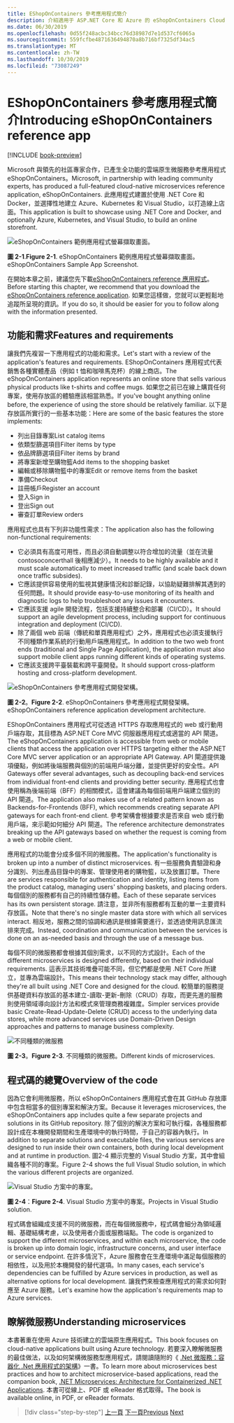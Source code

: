 ```yaml
---
title: EShopOnContainers 參考應用程式簡介
description: 介紹適用于 ASP.NET Core 和 Azure 的 eShopOnContainers Cloud Native 微服務 Reference 應用程式。
ms.date: 06/30/2019
ms.openlocfilehash: 0d55f248acbc34bcc76d38987d7e1d537cf6065a
ms.sourcegitcommit: 559fcfbe4871636494870a8b716bf7325df34ac5
ms.translationtype: MT
ms.contentlocale: zh-TW
ms.lasthandoff: 10/30/2019
ms.locfileid: "73087249"
---
```

# <a name="introducing-eshoponcontainers-reference-app"></a><span data-ttu-id="41050-103">EShopOnContainers 參考應用程式簡介</span><span class="sxs-lookup"><span data-stu-id="41050-103">Introducing eShopOnContainers reference app</span></span>

[!INCLUDE [book-preview](../../../includes/book-preview.md)]

<span data-ttu-id="41050-104">Microsoft 與領先的社區專家合作，已產生全功能的雲端原生微服務參考應用程式 eShopOnContainers。</span><span class="sxs-lookup"><span data-stu-id="41050-104">Microsoft, in partnership with leading community experts, has produced a full-featured cloud-native microservices reference application, eShopOnContainers.</span></span> <span data-ttu-id="41050-105">此應用程式建置於使用 .NET Core 和 Docker，並選擇性地建立 Azure、Kubernetes 和 Visual Studio，以打造線上店面。</span><span class="sxs-lookup"><span data-stu-id="41050-105">This application is built to showcase using .NET Core and Docker, and optionally Azure, Kubernetes, and Visual Studio, to build an online storefront.</span></span>

![eShopOnContainers 範例應用程式螢幕擷取畫面。](./media/eshoponcontainers-sample-app-screenshot.png)

<span data-ttu-id="41050-107">**圖 2-1**.</span><span class="sxs-lookup"><span data-stu-id="41050-107">**Figure 2-1**.</span></span> <span data-ttu-id="41050-108">eShopOnContainers 範例應用程式螢幕擷取畫面。</span><span class="sxs-lookup"><span data-stu-id="41050-108">eShopOnContainers Sample App Screenshot.</span></span>

<span data-ttu-id="41050-109">在開始本章之前，建議您先下載[eShopOnContainers reference 應用程式](https://github.com/dotnet-architecture/eShopOnContainers)。</span><span class="sxs-lookup"><span data-stu-id="41050-109">Before starting this chapter, we recommend that you download the [eShopOnContainers reference application](https://github.com/dotnet-architecture/eShopOnContainers).</span></span> <span data-ttu-id="41050-110">如果您這樣做，您就可以更輕鬆地追蹤所呈現的資訊。</span><span class="sxs-lookup"><span data-stu-id="41050-110">If you do so, it should be easier for you to follow along with the information presented.</span></span>

## <a name="features-and-requirements"></a><span data-ttu-id="41050-111">功能和需求</span><span class="sxs-lookup"><span data-stu-id="41050-111">Features and requirements</span></span>

<span data-ttu-id="41050-112">讓我們先複習一下應用程式的功能和需求。</span><span class="sxs-lookup"><span data-stu-id="41050-112">Let's start with a review of the application's features and requirements.</span></span> <span data-ttu-id="41050-113">EShopOnContainers 應用程式代表銷售各種實體產品（例如 t 恤和咖啡馬克杯）的線上商店。</span><span class="sxs-lookup"><span data-stu-id="41050-113">The eShopOnContainers application represents an online store that sells various physical products like t-shirts and coffee mugs.</span></span> <span data-ttu-id="41050-114">如果您之前已在線上購買任何專案，使用存放區的體驗應該相當熟悉。</span><span class="sxs-lookup"><span data-stu-id="41050-114">If you've bought anything online before, the experience of using the store should be relatively familiar.</span></span> <span data-ttu-id="41050-115">以下是存放區所實行的一些基本功能：</span><span class="sxs-lookup"><span data-stu-id="41050-115">Here are some of the basic features the store implements:</span></span>

- <span data-ttu-id="41050-116">列出目錄專案</span><span class="sxs-lookup"><span data-stu-id="41050-116">List catalog items</span></span>
- <span data-ttu-id="41050-117">依類型篩選項目</span><span class="sxs-lookup"><span data-stu-id="41050-117">Filter items by type</span></span>
- <span data-ttu-id="41050-118">依品牌篩選項目</span><span class="sxs-lookup"><span data-stu-id="41050-118">Filter items by brand</span></span>
- <span data-ttu-id="41050-119">將專案新增至購物籃</span><span class="sxs-lookup"><span data-stu-id="41050-119">Add items to the shopping basket</span></span>
- <span data-ttu-id="41050-120">編輯或移除購物籃中的專案</span><span class="sxs-lookup"><span data-stu-id="41050-120">Edit or remove items from the basket</span></span>
- <span data-ttu-id="41050-121">準備</span><span class="sxs-lookup"><span data-stu-id="41050-121">Checkout</span></span>
- <span data-ttu-id="41050-122">註冊帳戶</span><span class="sxs-lookup"><span data-stu-id="41050-122">Register an account</span></span>
- <span data-ttu-id="41050-123">登入</span><span class="sxs-lookup"><span data-stu-id="41050-123">Sign in</span></span>
- <span data-ttu-id="41050-124">登出</span><span class="sxs-lookup"><span data-stu-id="41050-124">Sign out</span></span>
- <span data-ttu-id="41050-125">審查訂單</span><span class="sxs-lookup"><span data-stu-id="41050-125">Review orders</span></span>

<span data-ttu-id="41050-126">應用程式也具有下列非功能性需求：</span><span class="sxs-lookup"><span data-stu-id="41050-126">The application also has the following non-functional requirements:</span></span>

- <span data-ttu-id="41050-127">它必須具有高度可用性，而且必須自動調整以符合增加的流量（並在流量 contosoconcerthall 後相應減少）。</span><span class="sxs-lookup"><span data-stu-id="41050-127">It needs to be highly available and it must scale automatically to meet increased traffic (and scale back down once traffic subsides).</span></span>
- <span data-ttu-id="41050-128">它應該提供容易使用的監視其健康情況和診斷記錄，以協助疑難排解其遇到的任何問題。</span><span class="sxs-lookup"><span data-stu-id="41050-128">It should provide easy-to-use monitoring of its health and diagnostic logs to help troubleshoot any issues it encounters.</span></span>
- <span data-ttu-id="41050-129">它應該支援 agile 開發流程，包括支援持續整合和部署（CI/CD）。</span><span class="sxs-lookup"><span data-stu-id="41050-129">It should support an agile development process, including support for continuous integration and deployment (CI/CD).</span></span>
- <span data-ttu-id="41050-130">除了兩個 web 前端（傳統和單頁應用程式）之外，應用程式也必須支援執行不同種類作業系統的行動用戶端應用程式。</span><span class="sxs-lookup"><span data-stu-id="41050-130">In addition to the two web front ends (traditional and Single Page Application), the application must also support mobile client apps running different kinds of operating systems.</span></span>
- <span data-ttu-id="41050-131">它應該支援跨平臺裝載和跨平臺開發。</span><span class="sxs-lookup"><span data-stu-id="41050-131">It should support cross-platform hosting and cross-platform development.</span></span>

![eShopOnContainers 參考應用程式開發架構。](./media/eshoponcontainers-development-architecture.png)

<span data-ttu-id="41050-133">**圖 2-2**。</span><span class="sxs-lookup"><span data-stu-id="41050-133">**Figure 2-2**.</span></span> <span data-ttu-id="41050-134">eShopOnContainers 參考應用程式開發架構。</span><span class="sxs-lookup"><span data-stu-id="41050-134">eShopOnContainers reference application development architecture.</span></span>

<span data-ttu-id="41050-135">EShopOnContainers 應用程式可從透過 HTTPS 存取應用程式的 web 或行動用戶端存取，其目標為 ASP.NET Core MVC 伺服器應用程式或適當的 API 閘道。</span><span class="sxs-lookup"><span data-stu-id="41050-135">The eShopOnContainers application is accessible from web or mobile clients that access the application over HTTPS targeting either the ASP.NET Core MVC server application or an appropriate API Gateway.</span></span> <span data-ttu-id="41050-136">API 閘道提供幾項優點，例如將後端服務與個別的前端用戶端分離，並提供更好的安全性。</span><span class="sxs-lookup"><span data-stu-id="41050-136">API Gateways offer several advantages, such as decoupling back-end services from individual front-end clients and providing better security.</span></span> <span data-ttu-id="41050-137">應用程式也會使用稱為後端前端（BFF）的相關模式，這會建議為每個前端用戶端建立個別的 API 閘道。</span><span class="sxs-lookup"><span data-stu-id="41050-137">The application also makes use of a related pattern known as Backends-for-Frontends (BFF), which recommends creating separate API gateways for each front-end client.</span></span> <span data-ttu-id="41050-138">參考架構會根據要求是否來自 web 或行動用戶端，來示範如何細分 API 閘道。</span><span class="sxs-lookup"><span data-stu-id="41050-138">The reference architecture demonstrates breaking up the API gateways based on whether the request is coming from a web or mobile client.</span></span>

<span data-ttu-id="41050-139">應用程式的功能會分成多個不同的微服務。</span><span class="sxs-lookup"><span data-stu-id="41050-139">The application's functionality is broken up into a number of distinct microservices.</span></span> <span data-ttu-id="41050-140">有一些服務負責驗證和身分識別、列出產品目錄中的專案、管理使用者的購物籃，以及放置訂單。</span><span class="sxs-lookup"><span data-stu-id="41050-140">There are services responsible for authentication and identity, listing items from the product catalog, managing users' shopping baskets, and  placing orders.</span></span> <span data-ttu-id="41050-141">每個個別的服務都有自己的持續性儲存體。</span><span class="sxs-lookup"><span data-stu-id="41050-141">Each of these separate services has its own persistent storage.</span></span> <span data-ttu-id="41050-142">請注意，並非所有服務都有互動的單一主要資料存放區。</span><span class="sxs-lookup"><span data-stu-id="41050-142">Note that there's no single master data store with which all services interact.</span></span> <span data-ttu-id="41050-143">相反地，服務之間的協調和通訊是根據需要進行，並透過使用訊息匯流排來完成。</span><span class="sxs-lookup"><span data-stu-id="41050-143">Instead, coordination and communication between the services is done on an as-needed basis and through the use of a message bus.</span></span>

<span data-ttu-id="41050-144">每個不同的微服務都會根據其個別需求，以不同的方式設計。</span><span class="sxs-lookup"><span data-stu-id="41050-144">Each of the different microservices is designed differently, based on their individual requirements.</span></span> <span data-ttu-id="41050-145">這表示其技術堆疊可能不同，但它們都是使用 .NET Core 所建立，並專為雲端設計。</span><span class="sxs-lookup"><span data-stu-id="41050-145">This means their technology stack may differ, although they're all built using .NET Core and designed for the cloud.</span></span> <span data-ttu-id="41050-146">較簡單的服務提供基礎資料存放區的基本建立-讀取-更新-刪除（CRUD）存取，而更先進的服務則使用領域導向設計方法和模式來管理商務複雜度。</span><span class="sxs-lookup"><span data-stu-id="41050-146">Simpler services provide basic Create-Read-Update-Delete (CRUD) access to the underlying data stores, while more advanced services use Domain-Driven Design approaches and patterns to manage business complexity.</span></span>

![不同種類的微服務](./media/different-kinds-of-microservices.png)

<span data-ttu-id="41050-148">**圖 2-3**。</span><span class="sxs-lookup"><span data-stu-id="41050-148">**Figure 2-3**.</span></span> <span data-ttu-id="41050-149">不同種類的微服務。</span><span class="sxs-lookup"><span data-stu-id="41050-149">Different kinds of microservices.</span></span>

## <a name="overview-of-the-code"></a><span data-ttu-id="41050-150">程式碼的總覽</span><span class="sxs-lookup"><span data-stu-id="41050-150">Overview of the code</span></span>

<span data-ttu-id="41050-151">因為它會利用微服務，所以 eShopOnContainers 應用程式會在其 GitHub 存放庫中包含相當多的個別專案和解決方案。</span><span class="sxs-lookup"><span data-stu-id="41050-151">Because it leverages microservices, the eShopOnContainers app includes quite a few separate projects and solutions in its GitHub repository.</span></span> <span data-ttu-id="41050-152">除了個別的解決方案和可執行檔，各種服務都設計成在本機開發期間和生產環境中的執行時間，于自己的容器內執行。</span><span class="sxs-lookup"><span data-stu-id="41050-152">In addition to separate solutions and executable files, the various services are designed to run inside their own containers, both during local development and at runtime in production.</span></span> <span data-ttu-id="41050-153">圖2-4 顯示完整的 Visual Studio 方案，其中會組織各種不同的專案。</span><span class="sxs-lookup"><span data-stu-id="41050-153">Figure 2-4 shows the full Visual Studio solution, in which the various different projects are organized.</span></span>

![Visual Studio 方案中的專案。](./media/projects-in-visual-studio-solution.png)

<span data-ttu-id="41050-155">**圖 2-4**：</span><span class="sxs-lookup"><span data-stu-id="41050-155">**Figure 2-4**.</span></span> <span data-ttu-id="41050-156">Visual Studio 方案中的專案。</span><span class="sxs-lookup"><span data-stu-id="41050-156">Projects in Visual Studio solution.</span></span>

<span data-ttu-id="41050-157">程式碼會組織成支援不同的微服務，而在每個微服務中，程式碼會細分為領域邏輯、基礎結構考慮，以及使用者介面或服務端點。</span><span class="sxs-lookup"><span data-stu-id="41050-157">The code is organized to support the different microservices, and within each microservice, the code is broken up into domain logic, infrastructure concerns, and user interface or service endpoint.</span></span> <span data-ttu-id="41050-158">在許多情況下，Azure 服務會在生產環境中滿足每個服務的相依性，以及用於本機開發的替代選項。</span><span class="sxs-lookup"><span data-stu-id="41050-158">In many cases, each service's dependencies can be fulfilled by Azure services in production, as well as alternative options for local development.</span></span> <span data-ttu-id="41050-159">讓我們來檢查應用程式的需求如何對應至 Azure 服務。</span><span class="sxs-lookup"><span data-stu-id="41050-159">Let's examine how the application's requirements map to Azure services.</span></span>

## <a name="understanding-microservices"></a><span data-ttu-id="41050-160">瞭解微服務</span><span class="sxs-lookup"><span data-stu-id="41050-160">Understanding microservices</span></span>

<span data-ttu-id="41050-161">本書著重在使用 Azure 技術建立的雲端原生應用程式。</span><span class="sxs-lookup"><span data-stu-id="41050-161">This book focuses on cloud-native applications built using Azure technology.</span></span> <span data-ttu-id="41050-162">若要深入瞭解微服務的最佳做法，以及如何架構微服務型應用程式，請閱讀隨附的《 [.Net 微服務：容器化 .Net 應用程式的架構](https://dotnet.microsoft.com/learn/aspnet/microservices-architecture)》一書。</span><span class="sxs-lookup"><span data-stu-id="41050-162">To learn more about microservices best practices and how to architect microservice-based applications, read the companion book, [.NET Microservices: Architecture for Containerized .NET Applications](https://dotnet.microsoft.com/learn/aspnet/microservices-architecture).</span></span> <span data-ttu-id="41050-163">本書可從線上、PDF 或 eReader 格式取得。</span><span class="sxs-lookup"><span data-stu-id="41050-163">The book is available online, in PDF, or eReader formats.</span></span>

>[!div class="step-by-step"]
><span data-ttu-id="41050-164">[上一頁](candidate-apps.md)
>[下一頁](map-eshoponcontainers-azure-services.md)</span><span class="sxs-lookup"><span data-stu-id="41050-164">[Previous](candidate-apps.md)
[Next](map-eshoponcontainers-azure-services.md)</span></span>
